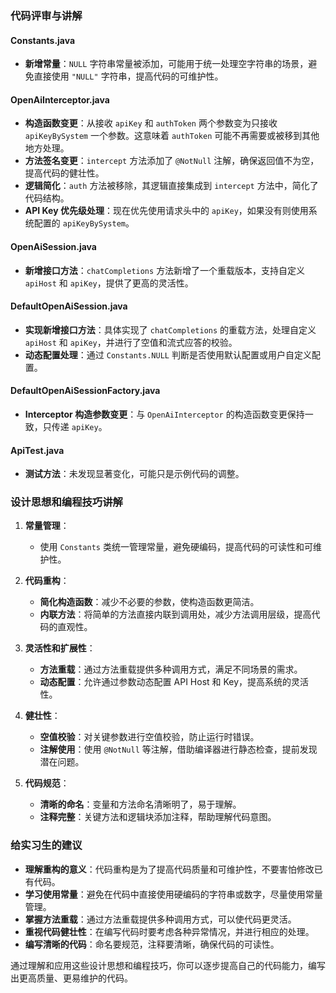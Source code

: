 ### 代码评审与讲解

#### Constants.java
- **新增常量**：`NULL` 字符串常量被添加，可能用于统一处理空字符串的场景，避免直接使用 `"NULL"` 字符串，提高代码的可维护性。

#### OpenAiInterceptor.java
- **构造函数变更**：从接收 `apiKey` 和 `authToken` 两个参数变为只接收 `apiKeyBySystem` 一个参数。这意味着 `authToken` 可能不再需要或被移到其他地方处理。
- **方法签名变更**：`intercept` 方法添加了 `@NotNull` 注解，确保返回值不为空，提高代码的健壮性。
- **逻辑简化**：`auth` 方法被移除，其逻辑直接集成到 `intercept` 方法中，简化了代码结构。
- **API Key 优先级处理**：现在优先使用请求头中的 `apiKey`，如果没有则使用系统配置的 `apiKeyBySystem`。

#### OpenAiSession.java
- **新增接口方法**：`chatCompletions` 方法新增了一个重载版本，支持自定义 `apiHost` 和 `apiKey`，提供了更高的灵活性。

#### DefaultOpenAiSession.java
- **实现新增接口方法**：具体实现了 `chatCompletions` 的重载方法，处理自定义 `apiHost` 和 `apiKey`，并进行了空值和流式应答的校验。
- **动态配置处理**：通过 `Constants.NULL` 判断是否使用默认配置或用户自定义配置。

#### DefaultOpenAiSessionFactory.java
- **Interceptor 构造参数变更**：与 `OpenAiInterceptor` 的构造函数变更保持一致，只传递 `apiKey`。

#### ApiTest.java
- **测试方法**：未发现显著变化，可能只是示例代码的调整。

### 设计思想和编程技巧讲解

1. **常量管理**：
   - 使用 `Constants` 类统一管理常量，避免硬编码，提高代码的可读性和可维护性。

2. **代码重构**：
   - **简化构造函数**：减少不必要的参数，使构造函数更简洁。
   - **内联方法**：将简单的方法直接内联到调用处，减少方法调用层级，提高代码的直观性。

3. **灵活性和扩展性**：
   - **方法重载**：通过方法重载提供多种调用方式，满足不同场景的需求。
   - **动态配置**：允许通过参数动态配置 API Host 和 Key，提高系统的灵活性。

4. **健壮性**：
   - **空值校验**：对关键参数进行空值校验，防止运行时错误。
   - **注解使用**：使用 `@NotNull` 等注解，借助编译器进行静态检查，提前发现潜在问题。

5. **代码规范**：
   - **清晰的命名**：变量和方法命名清晰明了，易于理解。
   - **注释完整**：关键方法和逻辑块添加注释，帮助理解代码意图。

### 给实习生的建议

- **理解重构的意义**：代码重构是为了提高代码质量和可维护性，不要害怕修改已有代码。
- **学习使用常量**：避免在代码中直接使用硬编码的字符串或数字，尽量使用常量管理。
- **掌握方法重载**：通过方法重载提供多种调用方式，可以使代码更灵活。
- **重视代码健壮性**：在编写代码时要考虑各种异常情况，并进行相应的处理。
- **编写清晰的代码**：命名要规范，注释要清晰，确保代码的可读性。

通过理解和应用这些设计思想和编程技巧，你可以逐步提高自己的代码能力，编写出更高质量、更易维护的代码。